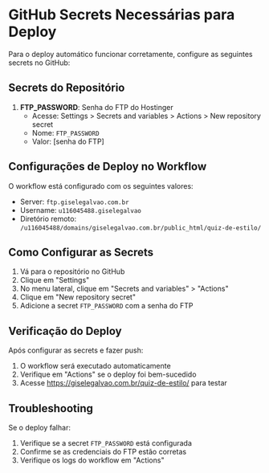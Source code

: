 # GitHub Secrets Necessárias para Deploy

Para o deploy automático funcionar corretamente, configure as seguintes secrets no GitHub:

## Secrets do Repositório

1. **FTP_PASSWORD**: Senha do FTP do Hostinger
   - Acesse: Settings > Secrets and variables > Actions > New repository secret
   - Nome: `FTP_PASSWORD`
   - Valor: [senha do FTP]

## Configurações de Deploy no Workflow

O workflow está configurado com os seguintes valores:

- Server: `ftp.giselegalvao.com.br`
- Username: `u116045488.giselegalvao`
- Diretório remoto: `/u116045488/domains/giselegalvao.com.br/public_html/quiz-de-estilo/`

## Como Configurar as Secrets

1. Vá para o repositório no GitHub
2. Clique em "Settings"
3. No menu lateral, clique em "Secrets and variables" > "Actions"
4. Clique em "New repository secret"
5. Adicione a secret `FTP_PASSWORD` com a senha do FTP

## Verificação do Deploy

Após configurar as secrets e fazer push:

1. O workflow será executado automaticamente
2. Verifique em "Actions" se o deploy foi bem-sucedido
3. Acesse https://giselegalvao.com.br/quiz-de-estilo/ para testar

## Troubleshooting

Se o deploy falhar:

1. Verifique se a secret `FTP_PASSWORD` está configurada
2. Confirme se as credenciais do FTP estão corretas
3. Verifique os logs do workflow em "Actions"
